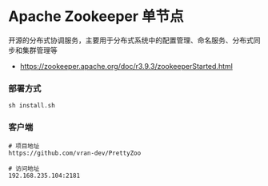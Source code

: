# Apache Zookeeper 单节点

开源的分布式协调服务，主要用于分布式系统中的配置管理、命名服务、分布式同步和集群管理等

- https://zookeeper.apache.org/doc/r3.9.3/zookeeperStarted.html

### 部署方式
```shell
sh install.sh
```

### 客户端
```shell
# 项目地址
https://github.com/vran-dev/PrettyZoo

# 访问地址
192.168.235.104:2181
```
